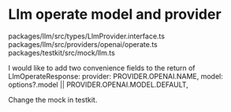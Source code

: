 # Llm operate model and provider

packages/llm/src/types/LlmProvider.interface.ts
packages/llm/src/providers/openai/operate.ts
packages/testkit/src/mock/llm.ts

I would like to add two convenience fields to the return of LlmOperateResponse:
provider: PROVIDER.OPENAI.NAME,
model: options?.model || PROVIDER.OPENAI.MODEL.DEFAULT,

Change the mock in testkit.
